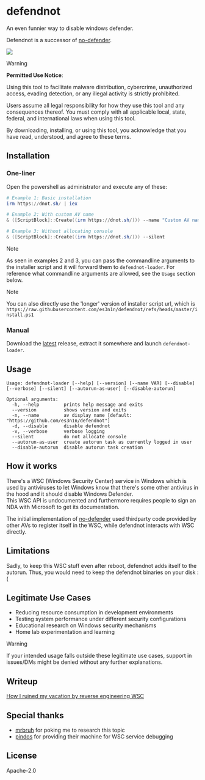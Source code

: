 # defendnot

An even funnier way to disable windows defender.

Defendnot is a successor of [no-defender](https://github.com/es3n1n/no-defender).

![](https://i.imgur.com/epX8wkd.jpeg)

> [!WARNING]
> **Permitted Use Notice**: 
> 
> Using this tool to facilitate malware distribution, cybercrime, unauthorized access, evading detection, or any illegal activity is strictly prohibited.
> 
> Users assume all legal responsibility for how they use this tool and any consequences thereof. You must comply with all applicable local, state, federal, and international laws when using this tool.
> 
> By downloading, installing, or using this tool, you acknowledge that you have read, understood, and agree to these terms.

## Installation

### One-liner

Open the powershell as administrator and execute any of these:

```powershell
# Example 1: Basic installation
irm https://dnot.sh/ | iex

# Example 2: With custom AV name
& ([ScriptBlock]::Create((irm https://dnot.sh/))) --name "Custom AV name"

# Example 3: Without allocating console
& ([ScriptBlock]::Create((irm https://dnot.sh/))) --silent
```

> [!NOTE]
> As seen in examples 2 and 3, you can pass the commandline arguments to the installer script and it will forward them to `defendnot-loader`. For reference what commandline arguments are allowed, see the `Usage` section below.

> [!NOTE]
> You can also directly use the 'longer' version of installer script url, which is `https://raw.githubusercontent.com/es3n1n/defendnot/refs/heads/master/install.ps1`

### Manual

Download the [latest](https://github.com/es3n1n/defendnot/releases/latest) release, extract it somewhere and launch `defendnot-loader`.

## Usage

```commandline
Usage: defendnot-loader [--help] [--version] [--name VAR] [--disable] [--verbose] [--silent] [--autorun-as-user] [--disable-autorun]

Optional arguments:
  -h, --help         prints help message and exits
  --version          shows version and exits
  -n, --name         av display name [default: "https://github.com/es3n1n/defendnot"]
  -d, --disable      disable defendnot
  -v, --verbose      verbose logging
  --silent           do not allocate console
  --autorun-as-user  create autorun task as currently logged in user
  --disable-autorun  disable autorun task creation
```

## How it works

There's a WSC (Windows Security Center) service in Windows which is used by antiviruses to let Windows know that there's some other antivirus in the hood and it should disable Windows Defender.  
This WSC API is undocumented and furthermore requires people to sign an NDA with Microsoft to get its documentation.

The initial implementation of [no-defender](https://github.com/es3n1n/no-defender) used thirdparty code provided by other AVs to register itself in the WSC, while defendnot interacts with WSC directly.

## Limitations

Sadly, to keep this WSC stuff even after reboot, defendnot adds itself to the autorun. Thus, you would need to keep the defendnot binaries on your disk :(

## Legitimate Use Cases

- Reducing resource consumption in development environments
- Testing system performance under different security configurations
- Educational research on Windows security mechanisms
- Home lab experimentation and learning

> [!WARNING]
> If your intended usage falls outside these legitimate use cases, support in issues/DMs might be denied without any further explanations.

## Writeup

[How I ruined my vacation by reverse engineering WSC](https://blog.es3n1n.eu/posts/how-i-ruined-my-vacation/)

## Special thanks

* [mrbruh](https://mrbruh.com) for poking me to research this topic
* [pindos](https://github.com/pind0s) for providing their machine for WSC service debugging

## License

Apache-2.0
